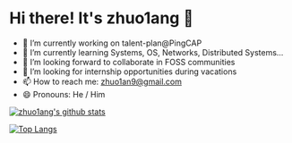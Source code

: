 # Hi there! It's zhuo1ang 👋

- 🔭 I’m currently working on talent-plan@PingCAP
- 🌱 I’m currently learning Systems, OS, Networks, Distributed Systems...
- 👯 I’m looking forward to collaborate in FOSS communities
- 🤔 I’m looking for internship opportunities during vacations
- 📫 How to reach me: zhuo1an9@gmail.com
- 😄 Pronouns: He / Him
<!-- - ⚡ Fun fact: ... -->

[![zhuo1ang's github stats](https://github-readme-stats.vercel.app/api?username=zhuo1angT)](https://github.com/anuraghazra/github-readme-stats)

[![Top Langs](https://github-readme-stats.vercel.app/api/top-langs/?username=zhuo1angT&hide=javascript,html)](https://github.com/anuraghazra/github-readme-stats)
